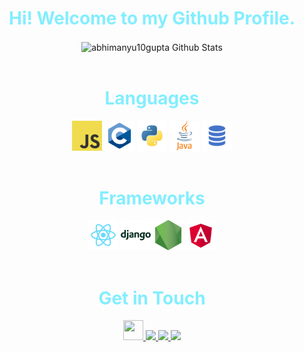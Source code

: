 <h1 align="center" style="color:#83eeff">
Hi! Welcome to my Github Profile.
</h1>
<!-- <br> -->
<!-- <h1 align = "center">
Github Stats
</h1>  -->
<div align="center">
<img align ="center" alt="abhimanyu10gupta Github Stats" src="https://github-readme-stats-abhimanyu10gupta.vercel.app/api?username=abhimanyu10gupta&&theme=dark&title_color=83eeff&text_color=ffffff&icon_color=9fef00&bg_color=151515&langs_count=8&layout=compact&border_color=61dafb&hide_border=true"/>
</div>

<br>
<h1 align="center" style="color:#83eeff">
Languages
</h1>
<div align = "center">

<img width = "48" src="https://raw.githubusercontent.com/github/explore/80688e429a7d4ef2fca1e82350fe8e3517d3494d/topics/javascript/javascript.png" />
<img width = "48" src="https://raw.githubusercontent.com/github/explore/f3e22f0dca2be955676bc70d6214b95b13354ee8/topics/c/c.png" />
<img width = "48" src="https://raw.githubusercontent.com/github/explore/80688e429a7d4ef2fca1e82350fe8e3517d3494d/topics/python/python.png" />
<img width = "48" src="https://raw.githubusercontent.com/github/explore/5b3600551e122a3277c2c5368af2ad5725ffa9a1/topics/java/java.png" />
<img width = "48" src="https://raw.githubusercontent.com/github/explore/80688e429a7d4ef2fca1e82350fe8e3517d3494d/topics/sql/sql.png" />
</div>

<br>

<h1 align="center" style="color:#83eeff">
Frameworks
</h1>
<div align = "center">
<img alt="react" width= "48" src="https://raw.githubusercontent.com/github/explore/80688e429a7d4ef2fca1e82350fe8e3517d3494d/topics/react/react.png" />
<img width = "48" src="https://raw.githubusercontent.com/github/explore/7456fdff59816d37ef383a6c8f32a26ff7332db2/topics/django/django.png" />
<img width = "48" src="https://raw.githubusercontent.com/github/explore/80688e429a7d4ef2fca1e82350fe8e3517d3494d/topics/nodejs/nodejs.png" />
<img width = "48" src="https://raw.githubusercontent.com/github/explore/80688e429a7d4ef2fca1e82350fe8e3517d3494d/topics/angular/angular.png" />
</div>

<br>

<h1 align="center" style="color:#83eeff">
Get in Touch
</h1>

<div align="center">
<a href = "https://www.facebook.com/abhimanyugupta.neo/">
<img height="32" width="32" src="https://upload.wikimedia.org/wikipedia/en/thumb/0/04/Facebook_f_logo_%282021%29.svg/512px-Facebook_f_logo_%282021%29.svg.png?20210818083032" />
</a>
<a href = "https://twitter.com/GuptaAabhimanyu">
<img width="32" src="https://upload.wikimedia.org/wikipedia/sco/thumb/9/9f/Twitter_bird_logo_2012.svg/1200px-Twitter_bird_logo_2012.svg.png" />
</a>
<a href ="https://www.instagram.com/abhimanyu10gupta/">
<img width="32" src="https://upload.wikimedia.org/wikipedia/commons/thumb/e/e7/Instagram_logo_2016.svg/768px-Instagram_logo_2016.svg.png" />
</a>
<a href = "https://www.linkedin.com/in/aabhimanyu-gupta/">
<img width="32" src="https://cdn-icons-png.flaticon.com/512/174/174857.png" />
</a>
</div>
